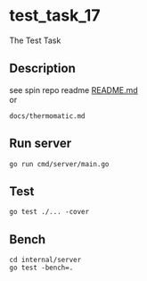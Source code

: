 # test_task_17
The Test Task

## Description
see spin repo readme [README.md](https://github.com/spin-org/thermomatic/blob/master/README.md)  
or
```
docs/thermomatic.md
```

## Run server
```
go run cmd/server/main.go
```

## Test
```
go test ./... -cover
```

## Bench
```
cd internal/server
go test -bench=.
```
